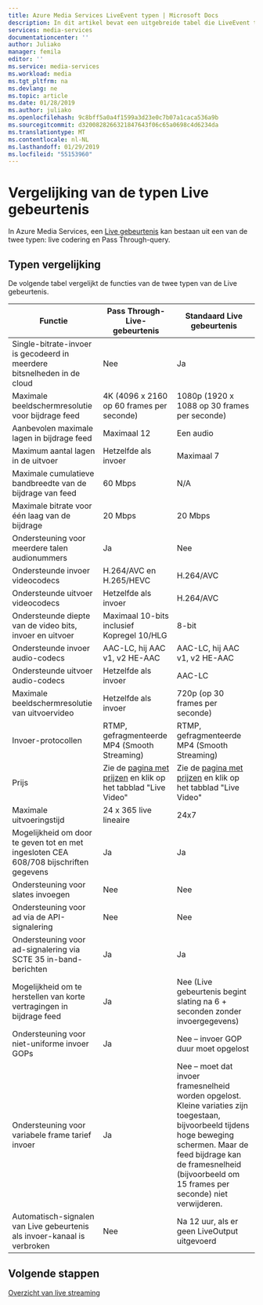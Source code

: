 ```yaml
---
title: Azure Media Services LiveEvent typen | Microsoft Docs
description: In dit artikel bevat een uitgebreide tabel die LiveEvent typen vergelijken.
services: media-services
documentationcenter: ''
author: Juliako
manager: femila
editor: ''
ms.service: media-services
ms.workload: media
ms.tgt_pltfrm: na
ms.devlang: ne
ms.topic: article
ms.date: 01/28/2019
ms.author: juliako
ms.openlocfilehash: 9c8bff5a0a4f1599a3d23e0c7b07a1caca536a9b
ms.sourcegitcommit: d3200828266321847643f06c65a0698c4d6234da
ms.translationtype: MT
ms.contentlocale: nl-NL
ms.lasthandoff: 01/29/2019
ms.locfileid: "55153960"
---
```

# <a name="live-event-types-comparison"></a>Vergelijking van de typen Live gebeurtenis

In Azure Media Services, een [Live gebeurtenis](https://docs.microsoft.com/rest/api/media/liveevents) kan bestaan uit een van de twee typen: live codering en Pass Through-query. 

## <a name="types-comparison"></a>Typen vergelijking 

De volgende tabel vergelijkt de functies van de twee typen van de Live gebeurtenis.

| Functie | Pass Through-Live-gebeurtenis | Standaard Live gebeurtenis |
| --- | --- | --- |
| Single-bitrate-invoer is gecodeerd in meerdere bitsnelheden in de cloud |Nee |Ja |
| Maximale beeldschermresolutie voor bijdrage feed |4K (4096 x 2160 op 60 frames per seconde) |1080p (1920 x 1088 op 30 frames per seconde)|
| Aanbevolen maximale lagen in bijdrage feed|Maximaal 12|Een audio|
| Maximum aantal lagen in de uitvoer| Hetzelfde als invoer|Maximaal 7|
| Maximale cumulatieve bandbreedte van de bijdrage van feed|60 Mbps|N/A|
| Maximale bitrate voor één laag van de bijdrage |20 Mbps|20 Mbps|
| Ondersteuning voor meerdere talen audionummers|Ja|Nee|
| Ondersteunde invoer videocodecs |H.264/AVC en H.265/HEVC|H.264/AVC|
| Ondersteunde uitvoer videocodecs|Hetzelfde als invoer|H.264/AVC|
| Ondersteunde diepte van de video bits, invoer en uitvoer|Maximaal 10-bits inclusief Kopregel 10/HLG|8-bit|
| Ondersteunde invoer audio-codecs|AAC-LC, hij AAC v1, v2 HE-AAC|AAC-LC, hij AAC v1, v2 HE-AAC|
| Ondersteunde uitvoer audio-codecs|Hetzelfde als invoer|AAC-LC|
| Maximale beeldschermresolutie van uitvoervideo|Hetzelfde als invoer|720p (op 30 frames per seconde)|
| Invoer-protocollen|RTMP, gefragmenteerde MP4 (Smooth Streaming)|RTMP, gefragmenteerde MP4 (Smooth Streaming)|
| Prijs|Zie de [pagina met prijzen](https://azure.microsoft.com/pricing/details/media-services/) en klik op het tabblad "Live Video"|Zie de [pagina met prijzen](https://azure.microsoft.com/pricing/details/media-services/) en klik op het tabblad "Live Video"|
| Maximale uitvoeringstijd|24 x 365 live lineaire|24x7|
| Mogelijkheid om door te geven tot en met ingesloten CEA 608/708 bijschriften gegevens|Ja|Ja|
| Ondersteuning voor slates invoegen|Nee|Nee|
| Ondersteuning voor ad via de API-signalering| Nee|Nee|
| Ondersteuning voor ad-signalering via SCTE 35 in-band-berichten|Ja|Ja|
| Mogelijkheid om te herstellen van korte vertragingen in bijdrage feed|Ja|Nee (Live gebeurtenis begint slating na 6 + seconden zonder invoergegevens)|
| Ondersteuning voor niet-uniforme invoer GOPs|Ja|Nee – invoer GOP duur moet opgelost|
| Ondersteuning voor variabele frame tarief invoer|Ja|Nee – moet dat invoer framesnelheid worden opgelost. Kleine variaties zijn toegestaan, bijvoorbeeld tijdens hoge beweging schermen. Maar de feed bijdrage kan de framesnelheid (bijvoorbeeld om 15 frames per seconde) niet verwijderen.|
| Automatisch-signalen van Live gebeurtenis als invoer-kanaal is verbroken|Nee|Na 12 uur, als er geen LiveOutput uitgevoerd|

## <a name="next-steps"></a>Volgende stappen

[Overzicht van live streaming](live-streaming-overview.md)
